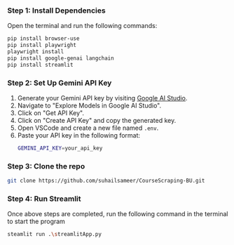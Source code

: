 ### Step 1: Install Dependencies
Open the terminal and run the following commands:
```sh
pip install browser-use
pip install playwright
playwright install
pip install google-genai langchain
pip install streamlit
```

### Step 2: Set Up Gemini API Key
1. Generate your Gemini API key by visiting [Google AI Studio](https://ai.google.dev/).
2. Navigate to "Explore Models in Google AI Studio".
3. Click on "Get API Key".
4. Click on "Create API Key" and copy the generated key.
5. Open VSCode and create a new file named `.env`.
6. Paste your API key in the following format:
   ```sh
   GEMINI_API_KEY=your_api_key
   ```
### Step 3: Clone the repo
   ```sh
   git clone https://github.com/suhailsameer/CourseScraping-BU.git
   ```
### Step 4: Run Streamlit
Once above steps are completed, run the following command in the terminal to start the program
   ```sh
   steamlit run .\streamlitApp.py
   ```



